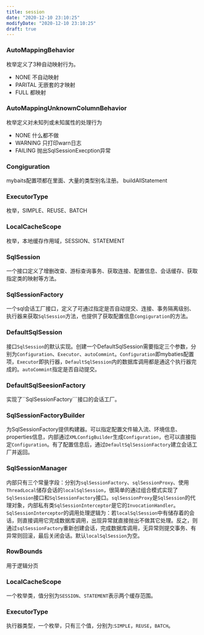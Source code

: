 ```yaml
---
title: session
date: "2020-12-10 23:10:25"
modifyDate: "2020-12-10 23:10:25"
draft: true
---
```

### AutoMappingBehavior

枚举定义了3种自动映射行为。
-   NONE 不自动映射
-   PARITAL 无嵌套的才映射
-   FULL 都映射
### AutoMappingUnknownColumnBehavior 
枚举定义对未知列或未知属性的处理行为
-   NONE 什么都不做
-   WARNING 只打印warn日志
-   FAILING 抛出SqlSessionExecption异常
### Congiguration
mybaits配置项都在里面、大量的类型别名注册。
buildAllStatement
### ExecutorType
枚举，SIMPLE、REUSE、BATCH
### LocalCacheScope
枚举，本地缓存作用域，SESSION、STATEMENT

### SqlSession
一个接口定义了增删改查、游标查询事务、获取连接、配置信息、会话缓存、获取指定类的映射等方法。

### SqlSessionFactory
一个sql会话工厂接口，定义了可通过指定是否自动提交、连接、事务隔离级别、执行器来获取```SqlSession```方法，也提供了获取配置信息```Congiguration```的方法。

### DefaultSqlSession
接口```SqlSession```的默认实现。创建一个DefaultSqlSession需要指定三个参数，分别为```Configuration```、```Executor```、```autoCommint```。```Configuration```即mybaties配置项，```Executor```即执行器，```DefaultSqlSession```内的数据库调用都是通这个执行器完成的。```autoCommint```指定是否自动提交。

### DefaultSqlSeesionFactory
实现了``SqlSessionFactory```接口的会话工厂。

### SqlSessionFactoryBuilder
为SqlSessionFactory提供构建器。可以指定配置文件输入流、环境信息、properties信息，内部通过```XMLConfigBuilder```生成```Configuration```，也可以直接指定```Configuration```。有了配置信息后，通过```DefaultSqlSessionFactory```建立会话工厂并返回。

### SqlSessionManager
内部只有三个常量字段：分别为```sqlSessionFactory```、```sqlSessionProxy```、使用```ThreadLocal```储存会话的```localSqlSession```，很简单的通过组合模式实现了```SqlSession```接口和```SqlSessionFactory```接口。```sqlSessionProxy```是```SqlSession```的代理对象，内部私有类```SqlSessionInterceptor```是它的```InvocationHandler```。```SqlSessionInterceptor```的调用处理逻辑为：若```localSqlSession```中有储存着的会话，则直接调用它完成数据库调用，出现异常就直接抛出不做其它处理。反之，则通过```sqlSessionFactory```重新创建会话，完成数据库调用，无异常则提交事务、有异常则回滚，最后关闭会话。默认```localSqlSession```为空。

### RowBounds
用于逻辑分页

### LocalCacheScope
一个枚举类，值分别为```SESSION```、```STATEMENT```表示两个缓存范围。

### ExecutorType

执行器类型，一个枚举，只有三个值，分别为:```SIMPLE```，```REUSE```，```BATCH```。
